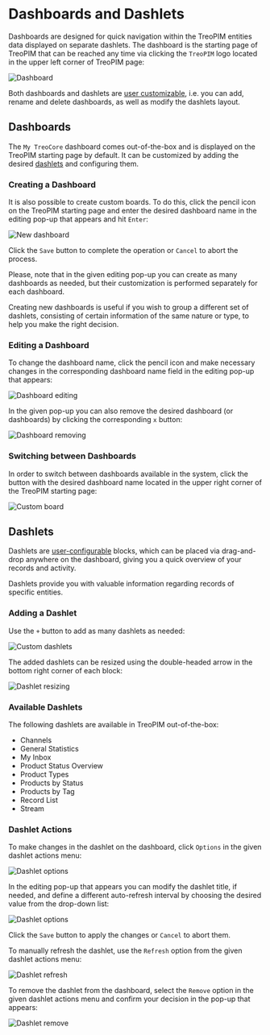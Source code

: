 # Dashboards and Dashlets

Dashboards are designed for quick navigation within the TreoPIM entities data displayed on separate dashlets. The dashboard is the starting page of TreoPIM that can be reached any time via clicking the `TreoPIM` logo located in the upper left corner of TreoPIM page:

![Dashboard](../../_assets/dashboards-and-dashlets/dashboard-interface.jpg)

Both dashboards and dashlets are [user customizable](https://treopim.com/help/user-interface), i.e. you can add, rename and delete dashboards, as well as modify the dashlets layout.

## Dashboards

The `My TreoCore` dashboard comes out-of-the-box and is displayed on the TreoPIM starting page by default. It can be customized by adding the desired [dashlets](#dashlets) and configuring them. 

### Creating a Dashboard

It is also possible to create custom boards. To do this, click the pencil icon on the TreoPIM starting page and enter the desired dashboard name in the editing pop-up that appears and hit `Enter`:

![New dashboard](../../_assets/dashboards-and-dashlets/dashboard-new.jpg)

Click the `Save` button to complete the operation or `Cancel` to abort the process.

Please, note that in the given editing pop-up you can create as many dashboards as needed, but their customization is performed separately for each dashboard. 

Creating new dashboards is useful if you wish to group a different set of dashlets, consisting of certain information of the same nature or type, to help you make the right decision.

### Editing a Dashboard

To change the dashboard name, click the pencil icon and make necessary changes in the corresponding dashboard name field in the editing pop-up that appears:

![Dashboard editing](../../_assets/dashboards-and-dashlets/dashboard-editing.jpg)

In the given pop-up you can also remove the desired dashboard (or dashboards) by clicking the corresponding `x` button:

![Dashboard removing](../../_assets/dashboards-and-dashlets/dashboard-removing.jpg)

### Switching between Dashboards

In order to switch between dashboards available in the system, click the button with the desired dashboard name located in the upper right corner of the TreoPIM starting page:

![Custom board](../../_assets/dashboards-and-dashlets/custom-board.jpg)

## Dashlets

Dashlets are [user-configurable](https://treopim.com/help/user-interface) blocks, which can be placed via drag-and-drop anywhere on the dashboard, giving you a quick overview of your records and activity. 

Dashlets provide you with valuable information regarding records of specific entities.

### Adding a Dashlet

Use the `+` button to add as many dashlets as needed:

![Custom dashlets](../../_assets/dashboards-and-dashlets/custom-dashlets.jpg)

The added dashlets can be resized using the double-headed arrow in the bottom right corner of each block:

![Dashlet resizing](../../_assets/dashboards-and-dashlets/dashlet-resizing.jpg)

### Available Dashlets

The following dashlets are available in TreoPIM out-of-the-box:
- Channels
- General Statistics
- My Inbox
- Product Status Overview
- Product Types
- Products by Status
- Products by Tag
- Record List
- Stream

### Dashlet Actions 

To make changes in the dashlet on the dashboard, click `Options` in the given dashlet actions menu:

![Dashlet options](../../_assets/dashboards-and-dashlets/dashlet-options.jpg)

In the editing pop-up that appears you can modify the dashlet title, if needed, and define a different auto-refresh interval by choosing the desired value from the drop-down list:

![Dashlet options](../../_assets/dashboards-and-dashlets/dashlet-options-popup.jpg)

Click the `Save` button to apply the changes or `Cancel` to abort them.

To manually refresh the dashlet, use the `Refresh` option from the given dashlet actions menu:

![Dashlet refresh](../../_assets/dashboards-and-dashlets/dashlet-refresh.jpg)

To remove the dashlet from the dashboard, select the `Remove` option in the given dashlet actions menu and confirm your decision in the pop-up that appears:

![Dashlet remove](../../_assets/dashboards-and-dashlets/dashlet-remove.jpg)